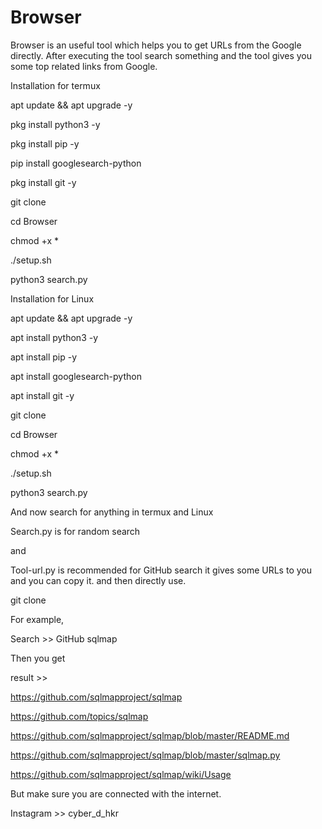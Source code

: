 # Browser
Browser is an useful tool which helps you to get URLs from the Google directly. After executing the tool search something and the tool gives you some top related links from Google.


Installation for termux


apt update && apt upgrade -y

pkg install python3 -y

pkg install pip -y

pip install googlesearch-python

pkg install git -y

git clone 

cd Browser

chmod +x *

./setup.sh

python3 search.py


Installation for Linux


apt update && apt upgrade -y

apt install python3 -y

apt install pip -y

apt install googlesearch-python

apt install git -y

git clone 

cd Browser

chmod +x *

./setup.sh

python3 search.py


And now search for anything in termux and Linux

Search.py is for random search


and 


Tool-url.py is recommended for GitHub search it gives some URLs to you and you can copy it. and then directly use.


git clone <url>

For example,

Search >> GitHub sqlmap

Then you get

result >>

https://github.com/sqlmapproject/sqlmap


https://github.com/topics/sqlmap


https://github.com/sqlmapproject/sqlmap/blob/master/README.md


https://github.com/sqlmapproject/sqlmap/blob/master/sqlmap.py


https://github.com/sqlmapproject/sqlmap/wiki/Usage


But make sure you are connected with the internet.

Instagram >> cyber_d_hkr
